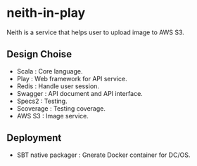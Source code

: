 # neith-in-play

Neith is a service that helps user to upload image to AWS S3.

## Design Choise

- Scala : Core language.
- Play : Web framework for API service.
- Redis : Handle user session.
- Swagger : API document and API interface.
- Specs2 : Testing.
- Scoverage : Testing coverage.
- AWS S3 : Image service.

## Deployment

- SBT native packager : Gnerate Docker container for DC/OS.